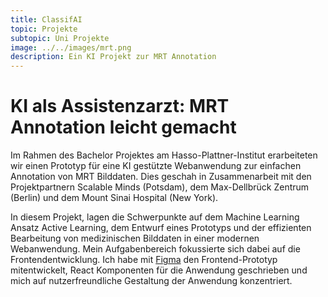 ```yaml
---
title: ClassifAI
topic: Projekte
subtopic: Uni Projekte
image: ../../images/mrt.png
description: Ein KI Projekt zur MRT Annotation
---
```


# KI als Assistenzarzt: MRT Annotation leicht gemacht

Im Rahmen des Bachelor Projektes am Hasso-Plattner-Institut erarbeiteten wir einen Prototyp für eine KI gestützte Webanwendung zur einfachen Annotation von MRT Bilddaten. Dies geschah in Zusammenarbeit mit den Projektpartnern Scalable Minds (Potsdam), dem Max-Dellbrück Zentrum (Berlin) und dem Mount Sinai Hospital (New York).

In diesem Projekt, lagen die Schwerpunkte auf dem Machine Learning Ansatz Active Learning, dem Entwurf eines Prototyps und der effizienten Bearbeitung von medizinischen Bilddaten in einer modernen Webanwendung. Mein Aufgabenbereich fokussierte sich dabei auf die Frontendentwicklung. Ich habe mit [Figma](https://www.figma.com/de/) den Frontend-Prototyp mitentwickelt, React Komponenten für die Anwendung geschrieben und mich auf nutzerfreundliche Gestaltung der Anwendung konzentriert.
